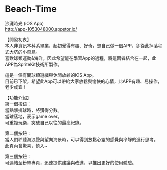 # Beach-Time
沙灘時光 (iOS App)  
http://app-1053048000.appstor.io/

【開發初衷】<br>
本人非資訊本科系畢業，起初覺得有趣、好奇，想自己做一個APP，卻從此掉落程式大坑的小菜鳥。<br>
喜歡球類運動&海洋，因此希望能在學習App的過程，將這兩者結合在一起，此APP為SpriteKit技術所製作。<br>

這是一個有關球類遊戲與休閒放鬆的iOS App。<br>
目前已下架，希望此App可以帶給大家放鬆與愉快的心情，此APP有趣、易操作，老少咸宜！<br>

【功能介紹】<br>
第一個按鈕：<br>
當點擊排球時，將獲得分數。<br>
當球落地，表示game over。<br>
可重複玩樂，突破自己以往的最高紀錄。<br>

第二個按鈕：<br>
當人們聆聽海浪聲與望向海景時，可以得到放鬆心靈的感覺與冷靜的進行思考。<br>
此頁內含驚喜，慎入~<br>

第三個按鈕：<br>
可連結至粉絲專頁，迅速提供建議與改進，以推出更好的使用體驗。<br>
